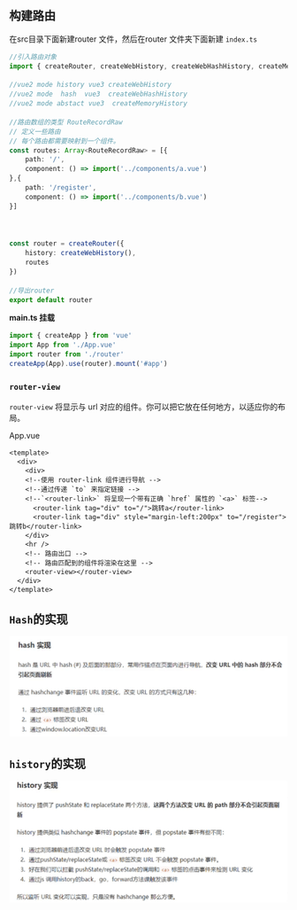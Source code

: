 ## 构建路由

在src目录下面新建router 文件，然后在router 文件夹下面新建 `index.ts`

```ts
//引入路由对象
import { createRouter, createWebHistory, createWebHashHistory, createMemoryHistory, RouteRecordRaw } from 'vue-router'
 
//vue2 mode history vue3 createWebHistory
//vue2 mode  hash  vue3  createWebHashHistory
//vue2 mode abstact vue3  createMemoryHistory
 
//路由数组的类型 RouteRecordRaw
// 定义一些路由
// 每个路由都需要映射到一个组件。
const routes: Array<RouteRecordRaw> = [{
    path: '/',
    component: () => import('../components/a.vue')
},{
    path: '/register',
    component: () => import('../components/b.vue')
}]
 
 
 
const router = createRouter({
    history: createWebHistory(),
    routes
})
 
//导出router
export default router
```

**main.ts 挂载**

```ts
import { createApp } from 'vue'
import App from './App.vue'
import router from './router'
createApp(App).use(router).mount('#app')
```

### `router-view`

`router-view` 将显示与 url 对应的组件。你可以把它放在任何地方，以适应你的布局。

App.vue

```vue
<template>
  <div>
    <div>
    <!--使用 router-link 组件进行导航 -->
    <!--通过传递 `to` 来指定链接 -->
    <!--`<router-link>` 将呈现一个带有正确 `href` 属性的 `<a>` 标签-->
      <router-link tag="div" to="/">跳转a</router-link>
      <router-link tag="div" style="margin-left:200px" to="/register">跳转b</router-link>
    </div>
    <hr />
    <!-- 路由出口 -->
    <!-- 路由匹配到的组件将渲染在这里 -->
    <router-view></router-view>
  </div>
</template>
```

## `Hash`的实现

![image-20220611144817408](../../../assets/vue3/image-20220611144817408.png)

## `history`的实现

![image-20220611144923793](../../../assets/vue3/image-20220611144923793.png)
